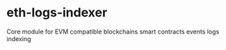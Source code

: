 # eth-logs-indexer

Core module for EVM compatible blockchains smart contracts events logs indexing
